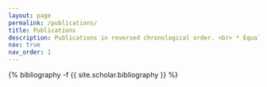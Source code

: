 ```yaml
---
layout: page
permalink: /publications/
title: Publications
description: Publications in reversed chronological order. <br> * Equal Contribution. <br> **More papers are being worked on!
nav: true
nav_order: 1
---
```

<!-- _pages/publications.md -->
<div class="publications">

{% bibliography -f {{ site.scholar.bibliography }} %}

</div>
